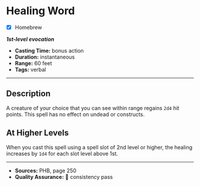 # Healing Word
- [x] Homebrew

***1st-level evocation***
- **Casting Time:** bonus action
- **Duration:** instantaneous
- **Range:** 60 feet
- **Tags:** verbal

---

## Description
A creature of your choice that you can see within range regains `2d4` hit points.
This spell has no effect on undead or constructs.

## At Higher Levels
When you cast this spell using a spell slot of 2nd level or higher, the healing increases by `1d4` for each slot level above 1st.

---

- **Sources:** PHB, page 250
- **Quality Assurance:** :star2: consistency pass
